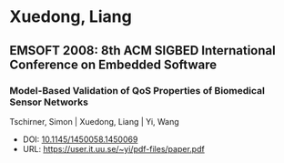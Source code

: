# Xuedong, Liang

## EMSOFT 2008: 8th ACM SIGBED International Conference on Embedded Software

### Model-Based Validation of QoS Properties of Biomedical Sensor Networks
Tschirner, Simon | Xuedong, Liang | Yi, Wang
* DOI: [10.1145/1450058.1450069](https://doi.org/10.1145/1450058.1450069)
* URL: <https://user.it.uu.se/~yi/pdf-files/paper.pdf>

